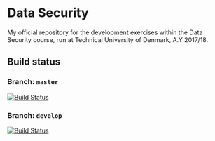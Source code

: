 # Data Security
My official repository for the development exercises within the Data Security course, run at Technical University of Denmark, A.Y 2017/18.

## Build status
### Branch: `master`
[![Build Status](https://travis-ci.org/rickystream94/data_security.svg?branch=master)](https://travis-ci.org/rickystream94/data_security)
### Branch: `develop`
[![Build Status](https://travis-ci.org/rickystream94/data_security.svg?branch=develop)](https://travis-ci.org/rickystream94/data_security)
